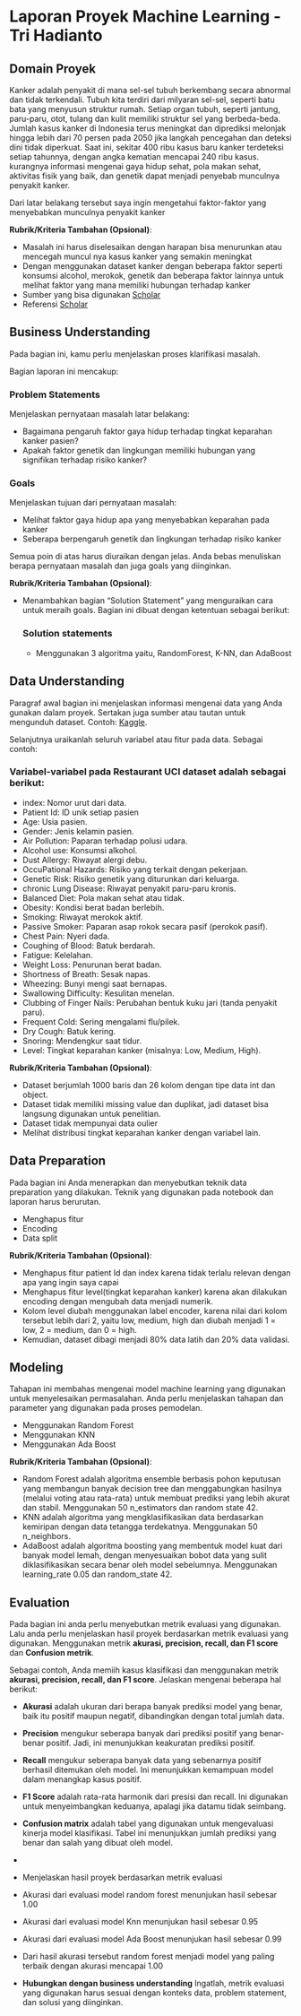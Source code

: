 # Laporan Proyek Machine Learning - Tri Hadianto

## Domain Proyek

Kanker adalah penyakit di mana sel-sel tubuh berkembang secara abnormal dan tidak terkendali. Tubuh kita terdiri dari milyaran sel-sel, seperti batu bata yang menyusun struktur rumah. Setiap organ tubuh, seperti jantung, paru-paru, otot, tulang dan kulit memiliki struktur sel yang berbeda-beda. Jumlah kasus kanker di Indonesia terus meningkat dan diprediksi melonjak hingga lebih dari 70 persen pada 2050 jika langkah pencegahan dan deteksi dini tidak diperkuat. Saat ini, sekitar 400 ribu kasus baru kanker terdeteksi setiap tahunnya, dengan angka kematian mencapai 240 ribu kasus.  kurangnya informasi mengenai gaya hidup sehat, pola makan sehat, aktivitas fisik yang baik, dan genetik dapat menjadi penyebab munculnya penyakit kanker. 

Dari latar belakang tersebut saya ingin mengetahui faktor-faktor yang menyebabkan munculnya penyakit kanker

**Rubrik/Kriteria Tambahan (Opsional)**:

- Masalah ini harus diselesaikan dengan harapan bisa menurunkan atau mencegah muncul nya kasus kanker yang semakin meningkat
- Dengan menggunakan dataset kanker dengan beberapa faktor seperti konsumsi alcohol, merokok, genetik dan beberapa faktor lainnya untuk melihat faktor yang mana memiliki hubungan terhadap kanker
- Sumber yang bisa digunakan [Scholar](https://scholar.google.com/)
- Referensi [Scholar](https://repository.penerbitwidina.com/media/publications/565137-makanan-dan-gaya-hidupmu-penyebab-kanker-fa43cb26.pdf)

## Business Understanding
Pada bagian ini, kamu perlu menjelaskan proses klarifikasi masalah.

Bagian laporan ini mencakup:

### Problem Statements
Menjelaskan pernyataan masalah latar belakang:

- Bagaimana pengaruh faktor gaya hidup terhadap tingkat keparahan kanker pasien? 
- Apakah faktor genetik dan lingkungan memiliki hubungan yang signifikan terhadap risiko kanker?

### Goals
Menjelaskan tujuan dari pernyataan masalah:

- Melihat faktor gaya hidup apa yang menyebabkan keparahan pada kanker 
- Seberapa berpengaruh genetik dan lingkungan terhadap risiko kanker

Semua poin di atas harus diuraikan dengan jelas. Anda bebas menuliskan berapa pernyataan masalah dan juga goals yang diinginkan.

**Rubrik/Kriteria Tambahan (Opsional)**:
- Menambahkan bagian “Solution Statement” yang menguraikan cara untuk meraih goals. Bagian ini dibuat dengan ketentuan sebagai berikut: 

    ### Solution statements
    - Menggunakan 3 algoritma yaitu, RandomForest, K-NN, dan AdaBoost

## Data Understanding
Paragraf awal bagian ini menjelaskan informasi mengenai data yang Anda gunakan dalam proyek. Sertakan juga sumber atau tautan untuk mengunduh dataset. Contoh: [Kaggle](https://www.kaggle.com/datasets/rishidamarla/cancer-patients-data).

Selanjutnya uraikanlah seluruh variabel atau fitur pada data. Sebagai contoh:  

### Variabel-variabel pada Restaurant UCI dataset adalah sebagai berikut:
- index: Nomor urut dari data.
- Patient Id: ID unik setiap pasien
- Age: Usia pasien.
- Gender: Jenis kelamin pasien.
- Air Pollution: Paparan terhadap polusi udara.
- Alcohol use: Konsumsi alkohol.
- Dust Allergy: Riwayat alergi debu.
- OccuPational Hazards: Risiko yang terkait dengan pekerjaan.
- Genetic Risk: Risiko genetik yang diturunkan dari keluarga.
- chronic Lung Disease: Riwayat penyakit paru-paru kronis.
- Balanced Diet: Pola makan sehat atau tidak.
- Obesity: Kondisi berat badan berlebih.
- Smoking: Riwayat merokok aktif.
- Passive Smoker: Paparan asap rokok secara pasif (perokok pasif).
- Chest Pain: Nyeri dada.
- Coughing of Blood: Batuk berdarah.
- Fatigue: Kelelahan.
- Weight Loss: Penurunan berat badan.
- Shortness of Breath: Sesak napas.
- Wheezing: Bunyi mengi saat bernapas.
- Swallowing Difficulty: Kesulitan menelan.
- Clubbing of Finger Nails: Perubahan bentuk kuku jari (tanda penyakit paru).
- Frequent Cold: Sering mengalami flu/pilek.
- Dry Cough: Batuk kering.
- Snoring: Mendengkur saat tidur.
- Level: Tingkat keparahan kanker (misalnya: Low, Medium, High).

**Rubrik/Kriteria Tambahan (Opsional)**:
- Dataset berjumlah 1000 baris dan 26 kolom dengan tipe data int dan object.
- Dataset tidak memiliki missing value dan duplikat, jadi dataset bisa langsung digunakan untuk penelitian.
- Dataset tidak mempunyai data oulier
- Melihat distribusi tingkat keparahan kanker dengan variabel lain. 

## Data Preparation
Pada bagian ini Anda menerapkan dan menyebutkan teknik data preparation yang dilakukan. Teknik yang digunakan pada notebook dan laporan harus berurutan.
- Menghapus fitur 
- Encoding
- Data split

**Rubrik/Kriteria Tambahan (Opsional)**: 
- Menghapus fitur patient Id dan index karena tidak terlalu relevan dengan apa yang ingin saya capai 
- Menghapus fitur level(tingkat keparahan kanker) karena akan dilakukan encoding dengan mengubah data menjadi numerik.
- Kolom level diubah menggunakan label encoder, karena nilai dari kolom tersebut lebih dari 2, yaitu low, medium, high dan diubah menjadi 1 = low, 2 = medium, dan 0 = high.
- Kemudian, dataset dibagi menjadi 80% data latih dan 20% data validasi.
  

## Modeling
Tahapan ini membahas mengenai model machine learning yang digunakan untuk menyelesaikan permasalahan. Anda perlu menjelaskan tahapan dan parameter yang digunakan pada proses pemodelan.
- Menggunakan Random Forest
- Menggunakan KNN
- Menggunakan Ada Boost

**Rubrik/Kriteria Tambahan (Opsional)**: 
- Random Forest adalah algoritma ensemble berbasis pohon keputusan yang membangun banyak decision tree dan menggabungkan hasilnya (melalui voting atau rata-rata) untuk membuat prediksi yang lebih akurat dan stabil. Menggunakan 50 n_estimators dan random state 42.
- KNN adalah algoritma yang mengklasifikasikan data berdasarkan kemiripan dengan data tetangga terdekatnya. Menggunakan 50 n_neighbors.
- AdaBoost adalah algoritma boosting yang membentuk model kuat dari banyak model lemah, dengan menyesuaikan bobot data yang sulit diklasifikasikan secara benar oleh model sebelumnya. Menggunakan learning_rate 0.05 dan random_state 42.

## Evaluation
Pada bagian ini anda perlu menyebutkan metrik evaluasi yang digunakan. Lalu anda perlu menjelaskan hasil proyek berdasarkan metrik evaluasi yang digunakan.
Menggunakan metrik **akurasi, precision, recall, dan F1 score** dan **Confusion metrik**.

Sebagai contoh, Anda memiih kasus klasifikasi dan menggunakan metrik **akurasi, precision, recall, dan F1 score**. Jelaskan mengenai beberapa hal berikut:
- **Akurasi** adalah ukuran dari berapa banyak prediksi model yang benar, baik itu positif maupun negatif, dibandingkan dengan total jumlah data.
- **Precision** mengukur seberapa banyak dari prediksi positif yang benar-benar positif. Jadi, ini menunjukkan keakuratan prediksi positif.
- **Recall** mengukur seberapa banyak data yang sebenarnya positif berhasil ditemukan oleh model. Ini menunjukkan kemampuan model dalam menangkap kasus positif.
- **F1 Score** adalah rata-rata harmonik dari presisi dan recall. Ini digunakan untuk menyeimbangkan keduanya, apalagi jika datamu tidak seimbang.
- **Confusion matrix** adalah tabel yang digunakan untuk mengevaluasi kinerja model klasifikasi. Tabel ini menunjukkan jumlah prediksi yang benar dan salah yang dibuat oleh model.
- 
- Menjelaskan hasil proyek berdasarkan metrik evaluasi
- Akurasi dari evaluasi model random forest menunjukan hasil sebesar 1.00
- Akurasi dari evaluasi model Knn menunjukan hasil sebesar 0.95
- Akurasi dari evaluasi model Ada Boost menunjukan hasil sebesar 0.99

- Dari hasil akurasi tersebut random forest menjadi model yang paling terbaik dengan akurasi mencapai 1.00
  
- **Hubungkan dengan business understanding**
Ingatlah, metrik evaluasi yang digunakan harus sesuai dengan konteks data, problem statement, dan solusi yang diinginkan.
